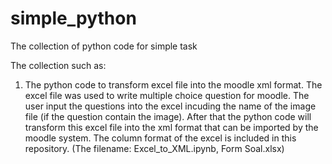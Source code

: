 # simple_python
The collection of python code for simple task

The collection such as:
1. The python code to transform excel file into the moodle xml format. The excel file was used to write multiple choice question for moodle. The user input the questions into the excel incuding the name of the image file (if the question contain the image). After that the python code will transform this excel file into the xml format that can be imported by the moodle system. The column format of the excel is included in this repository. (The filename: Excel_to_XML.ipynb, Form Soal.xlsx)
